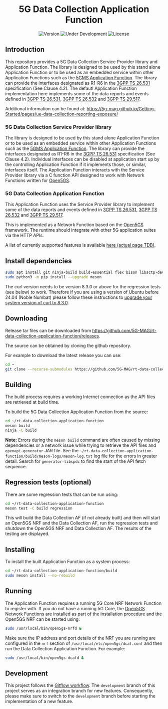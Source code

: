 <h1 align="center">5G Data Collection Application Function</h1>
<p align="center">
  <img src="https://img.shields.io/github/v/tag/5G-MAG/rt-data-collection-application-function?label=version" alt="Version">
  <img src="https://img.shields.io/badge/Status-Under_Development-yellow" alt="Under Development">
  <img src="https://img.shields.io/badge/License-5G--MAG%20Public%20License%20(v1.0)-blue" alt="License">
</p>

## Introduction

This repository provides a 5G Data Collection Service Provider library and Application Function. The library is designed to be used by this stand alone Application Function or to be used as an embedded service within other Application Functions such as the [5GMS Application Function](https://github.com/5G-MAG/rt-5gms-application-function). The library can provide the interfaces designated as R1-R6 in the [3GPP TS 26.531](https://www.3gpp.org/DynaReport/26531.htm) specification (See Clause 4.2). The defautl Application Function implementation here implements some of the data reports and events defined in [3GPP TS 26.531](https://www.3gpp.org/DynaReport/26531.htm), [3GPP TS 26.532](https://www.3gpp.org/DynaReport/26532.htm) and [3GPP TS 29.517](https://www.3gpp.org/DynaReport/29517.htm).

Additional information can be found at: https://5g-mag.github.io/Getting-Started/pages/ue-data-collection-reporting-exposure/

### 5G Data Collection Service Provider library

The library is designed to be used by this stand alone Application Function or to be used as an embedded service within other Application Functions such as the [5GMS Application Function](https://github.com/5G-MAG/rt-5gms-application-function). The library can provide the interfaces designated as R1-R6 in the [3GPP TS 26.531](https://www.3gpp.org/DynaReport/26531.htm) specification (See Clause 4.2). Individual interfaces can be disabled at application start up by the controlling Application Function if it implements those, or similar, interfaces itself. The Application Function interacts with the Service Provider library via a C function API designed to work with Network Functions written for [Open5GS](https://open5gs.org/).

### 5G Data Collection Application Function

This Application Function uses the Service Provider library to implement some of the data reports and events defined in [3GPP TS 26.531](https://www.3gpp.org/DynaReport/26531.htm), [3GPP TS 26.532](https://www.3gpp.org/DynaReport/26532.htm) and [3GPP TS 29.517](https://www.3gpp.org/DynaReport/29517.htm).

This is implemented as a Network Function based on the [Open5GS](https://open5gs.org/) framework. The runtime should integrate with other 5G application suites via the HTTP APIs.

A list of currently supported features is available [here (actual page TDB)](https://5g-mag.github.io/Getting-Started/pages/ue-data-collection-reporting-exposure/).

## Install dependencies

```bash
sudo apt install git ninja-build build-essential flex bison libsctp-dev libgnutls28-dev libgcrypt-dev libssl-dev libidn11-dev libmongoc-dev libbson-dev libyaml-dev libnghttp2-dev libmicrohttpd-dev libcurl4-gnutls-dev libtins-dev libtalloc-dev libpcre2-dev curl wget default-jdk cmake jq util-linux-extra
sudo python3 -m pip install --upgrade meson
```

The curl version needs to be version 8.3.0 or above for the regression tests (see below) to work. Therefore if you are using a
version of Ubuntu before 24.04 (Noble Numbat) please follow these instructions to
[upgrade your system version of curl to 8.3.0](https://www.alphagnu.com/topic/7-install-latest-curl-version-830-on-ubuntu-22042004debian-12hestiacp/).

## Downloading

Release tar files can be downloaded from <https://github.com/5G-MAG/rt-data-collection-application-function/releases>.

The source can be obtained by cloning the github repository.

For example to download the latest release you can use:

```bash
cd ~
git clone --recurse-submodules https://github.com/5G-MAG/rt-data-collection-application-function.git
```

## Building

The build process requires a working Internet connection as the API files are retrieved at build time.

To build the 5G Data Collection Application Function from the source:

```bash
cd ~/rt-data-collection-application-function
meson build
ninja -C build
```

**Note:** Errors during the `meson build` command are often caused by missing dependencies or a network issue while trying to retrieve the API files and `openapi-generator` JAR file. See the `~/rt-data-collection-application-function/build/meson-logs/meson-log.txt` log file for the errors in greater detail. Search for `generator-libspdc` to find the start of the API fetch sequence.

## Regression tests (optional)

There are some regression tests that can be run using:

```bash
cd ~/rt-data-collection-application-function
meson test -C build regression
```

This will build the Data Collection AF (if not already built) and then will start an Open5GS NRF and the Data Collection AF, run the regression tests and shutdown the Open5GS NRF and
Data Collection AF. The results of the testing are displayed.

## Installing

To install the built Application Function as a system process:

```bash
cd ~/rt-data-collection-application-function/build
sudo meson install --no-rebuild
```

## Running

The Application Function requires a running 5G Core NRF Network Function to register with. If you do not have a running 5G Core, the [Open5GS](https://open5gs.org/) Network Functions are installed as part of the installation procedure and the Open5GS NRF can be started using:

```bash
sudo /usr/local/bin/open5gs-nrfd &
```

Make sure the IP address and port details of the NRF you are running are configured in the `nrf` section of `/usr/local/etc/open5gs/dcaf.conf` and then run the Data Collection Application Function. For example:

```bash
sudo /usr/local/bin/open5gs-dcafd &
```

## Development

This project follows
the [Gitflow workflow](https://www.atlassian.com/git/tutorials/comparing-workflows/gitflow-workflow). The
`development` branch of this project serves as an integration branch for new features. Consequently, please make sure to
switch to the `development` branch before starting the implementation of a new feature.

